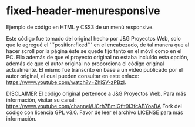 # fixed-header-menuresponsive
Ejemplo de código en HTML y CSS3 de un menú responsive.

Este código fue tomado del original hecho por J&G Proyectos Web, solo que le agregué el ´´´position:fixed´´´ en el encabezado, de tal manera que al hacer scroll por la página éste se quede fijo tanto en el móvil como en el PC. Ello además de que el proyecto original no estaba incluído esta opción, además de que el autor original no proporciona el código original actualmente. El mismo fue transcrito en base a un video publicado por el autor original, el cual pueden consultar en este enlace: https://www.youtube.com/watch?v=ZhiSV-zPBzI.

DISCLAIMER
El código original pertenece a J&G Proyectos Web. Para más información, visitar su canal: https://www.youtube.com/channel/UCrh7BmIGftt9I3fcABYoaBA
Fork del código con licencia GPL v3.0. Favor de leer el archivo LICENSE para más información.
